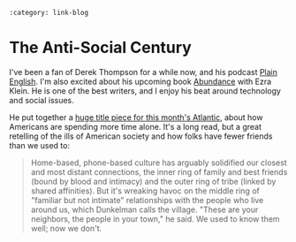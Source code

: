 ```{post} Jan 12, 2025
:category: link-blog
```

# The Anti-Social Century

I've been a fan of Derek Thompson for a while now, and his podcast
[Plain
English](https://www.theringer.com/podcasts/plain-english-with-derek-thompson).
I'm also excited about his upcoming book
[Abundance](https://www.simonandschuster.com/books/Abundance/Ezra-Klein/9781668023488)
with Ezra Klein. He is one of the best writers, and I enjoy his beat
around technology and social issues.

He put together a [huge title piece for this month's
Atlantic](https://www.theatlantic.com/magazine/archive/2025/02/american-loneliness-personality-politics/681091/?gift=o6MjJQpusU9ebnFuymVdsMKo25mQ7_DimWNHAJNoVhY),
about how Americans are spending more time alone. It's a long read, but
a great retelling of the ills of American society and how folks have
fewer friends than we used to:

> Home-based, phone-based culture has arguably solidified our closest
> and most distant connections, the inner ring of family and best
> friends (bound by blood and intimacy) and the outer ring of tribe
> (linked by shared affinities). But it's wreaking havoc on the middle
> ring of "familiar but not intimate" relationships with the people who
> live around us, which Dunkelman calls the village. "These are your
> neighbors, the people in your town," he said. We used to know them
> well; now we don't.
